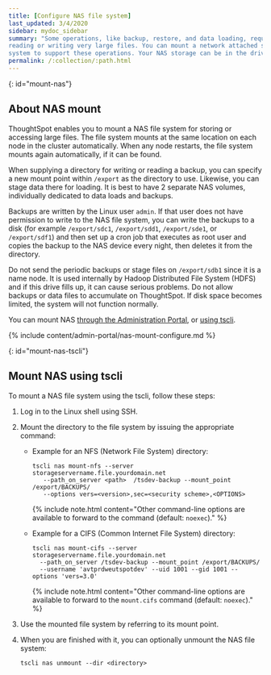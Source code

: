 ```yaml
---
title: [Configure NAS file system]
last_updated: 3/4/2020
sidebar: mydoc_sidebar
summary: "Some operations, like backup, restore, and data loading, require either
reading or writing very large files. You can mount a network attached storage (NAS) file
system to support these operations. Your NAS storage can be in the drive format you choose."
permalink: /:collection/:path.html
---
```

{: id="mount-nas"}
## About NAS mount

ThoughtSpot enables you to mount a NAS file system for storing or accessing
large files. The file system mounts at the same location on each node in the cluster automatically. When any node restarts, the file system mounts again automatically, if it can be found.

When supplying a directory for writing or reading a backup, you can specify a new mount point within `/export` as the directory to use. Likewise, you can stage data there for loading. It is best to have 2 separate NAS volumes, individually dedicated to data loads and backups.

Backups are written by the Linux user `admin`. If that user does not have
permission to write to the NAS file system, you can write the backups to a disk
(for example `/export/sdc1`, `/export/sdd1`, `/export/sde1`, or `/export/sdf1`)
and then set up a cron job that executes as root user and copies the backup to
the NAS device every night, then deletes it from the directory.

Do not send the periodic backups or stage files on `/export/sdb1` since it is a
name node. It is used internally by Hadoop Distributed File System (HDFS) and if
this drive fills up, it can cause serious problems. Do not allow backups or data
files to accumulate on ThoughtSpot. If disk space becomes limited, the system
will not function normally.

You can mount NAS [through the Administration Portal](#admin-portal), or [using tscli](#mount-nas-tscli).

{% include content/admin-portal/nas-mount-configure.md %}

{: id="mount-nas-tscli"}
## Mount NAS using tscli

To mount a NAS file system using the tscli, follow these steps:

1. Log in to the Linux shell using SSH.
2. Mount the directory to the file system by issuing the appropriate command:
    -   Example for an NFS (Network File System) directory:

        ```
        tscli nas mount-nfs --server storageservername.file.yourdomain.net
           --path_on_server <path>  /tsdev-backup --mount_point /export/BACKUPS/
           --options vers=<version>,sec=<security scheme>,<OPTIONS>
        ```

        {% include note.html content="Other command-line options are available to forward to the command (default: `noexec`)." %}

    -   Example for a CIFS (Common Internet File System) directory:

        ```
        tscli nas mount-cifs --server storageservername.file.yourdomain.net
          --path_on_server /tsdev-backup --mount_point /export/BACKUPS/
          --username 'avtprdweutspotdev' --uid 1001 --gid 1001 --options 'vers=3.0'
        ```

        {% include note.html content="Other command-line options are available to forward to the `mount.cifs` command (default: `noexec`)." %}

3. Use the mounted file system by referring to its mount point.

4. When you are finished with it, you can optionally unmount the NAS file system:

    ```
    tscli nas unmount --dir <directory>
    ```

